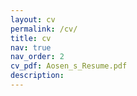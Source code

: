 ```yaml
---
layout: cv
permalink: /cv/
title: cv
nav: true
nav_order: 2
cv_pdf: Aosen_s_Resume.pdf
description: 
---
```

